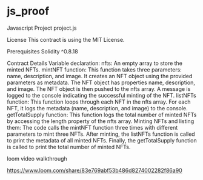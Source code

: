 # js_proof

Javascript Project project.js

License This contract is using the MIT License.

Prerequisites Solidity ^0.8.18

Contract Details Variable declaration: nfts: An empty array to store the minted NFTs. mintNFT function: This function takes three parameters: name, description, and image. It creates an NFT object using the provided parameters as metadata. The NFT object has properties name, description, and image. The NFT object is then pushed to the nfts array. A message is logged to the console indicating the successful minting of the NFT. listNFTs function: This function loops through each NFT in the nfts array. For each NFT, it logs the metadata (name, description, and image) to the console. getTotalSupply function: This function logs the total number of minted NFTs by accessing the length property of the nfts array. Minting NFTs and listing them: The code calls the mintNFT function three times with different parameters to mint three NFTs. After minting, the listNFTs function is called to print the metadata of all minted NFTs. Finally, the getTotalSupply function is called to print the total number of minted NFTs.

loom video walkthrough 

https://www.loom.com/share/83e769abf53b486d8274002282f86a90
